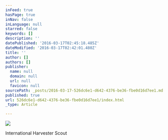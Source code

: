 ```yaml
---
inFeed: true
hasPage: true
inNav: false
inLanguage: null
starred: false
keywords: []
description: ''
datePublished: '2016-03-17T02:45:18.485Z'
dateModified: '2016-03-17T02:42:01.480Z'
title: ''
author: []
authors: []
publisher:
  name: null
  domain: null
  url: null
  favicon: null
sourcePath: _posts/2016-03-17-526dc6e1-d642-4376-be36-fbe0d16d7ee1.md
published: true
url: 526dc6e1-d642-4376-be36-fbe0d16d7ee1/index.html
_type: Article

---
```

![](https://the-grid-user-content.s3-us-west-2.amazonaws.com/7bd127e3-72ed-4812-849e-a0f41aa309fa.jpg)

International Harvester Scout